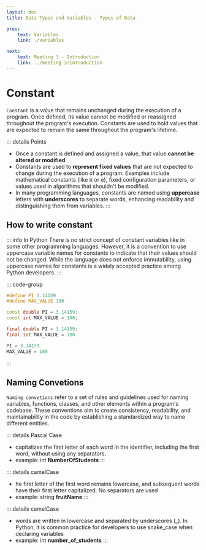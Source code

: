 ```yaml
---
layout: doc
title: Data Types and Variables - Types of Data

prev:
    text: Variables
    link: ./variables

next:
    text: Meeting 3 - Introduction
    link: ../meeting-3/introduction
---
```

# Constant
`Constant` is a value that remains unchanged during the execution of a program. Once defined, its value cannot be modified or reassigned throughout the program's execution. Constants are used to hold values that are expected to remain the same throughout the program's lifetime.

::: details Points
- Once a constant is defined and assigned a value, that value __cannot be altered or modified__.
- Constants are used to __represent fixed values__ that are not expected to change during the execution of a program. Examples include mathematical constants (like π or e), fixed configuration parameters, or values used in algorithms that shouldn't be modified.
- In many programming languages, constants are named using __uppercase__ letters with __underscores__ to separate words, enhancing readability and distinguishing them from variables.
:::

## How to write constant
::: info In Python
There is no strict concept of constant variables like in some other programming languages. However, it is a convention to use uppercase variable names for constants to indicate that their values should not be changed. While the language does not enforce immutability, using uppercase names for constants is a widely accepted practice among Python developers.
:::

::: code-group
```c [C]
#define PI 3.14159
#define MAX_VALUE 100
```

```c++ [C++]
const double PI = 3.14159;
const int MAX_VALUE = 100;
```

```java [Java]
final double PI = 3.14159;
final int MAX_VALUE = 100
```

```python [Python]
PI = 3.14159
MAX_VALUE = 100
```
:::

## Naming Convetions
`Naming convetions` refer to a set of rules and guidelines used for naming variables, functions, classes, and other elements within a program's codebase. These conventions aim to create consistency, readability, and maintainability in the code by establishing a standardized way to name different entities.

::: details Pascal Case
- capitalizes the first letter of each word in the identifier, including the first word, without using any separators.
- example: int __NumberOfStudents__
:::

:::  details camelCase 
- he first letter of the first word remains lowercase, and subsequent words have their first letter capitalized. No separators are used
- example:  string __fruitName__
:::

:::  details camelCase 
- words are written in lowercase and separated by underscores (_). In Python, it is common practice for developers to use snake_case when declaring variables 
- example: int __number_of_students__
:::